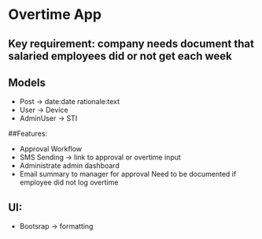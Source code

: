 # Overtime App 

## Key requirement: company needs document that salaried employees did or not get each week

## Models
- Post -> date:date rationale:text
- User -> Device
- AdminUser -> STI

##Features:
- Approval Workflow
- SMS Sending -> link to approval or overtime input
- Administrate admin dashboard
- Email summary to manager for approval Need to be documented if employee did not log overtime

## UI:
- Bootsrap -> formatting

